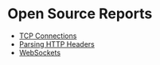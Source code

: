 # Open Source Reports

- [TCP Connections](https://docs.google.com/document/d/1MUWDPyAi9QDQLSW9K8PUYFa06RL7HNXkVxZYHUjh1_Y/edit?usp=sharing)
- [Parsing HTTP Headers](https://docs.google.com/document/d/11wGlVM9tef2z8k3BnNLb9A0xqNYduBR_3km508sJptY/edit?usp=sharing)
- [WebSockets](https://docs.google.com/document/d/13bR-Wm8fJwgH7Njx4xXKXlqo8QukbXlRYbQaleGL1M8/edit?usp=sharing)